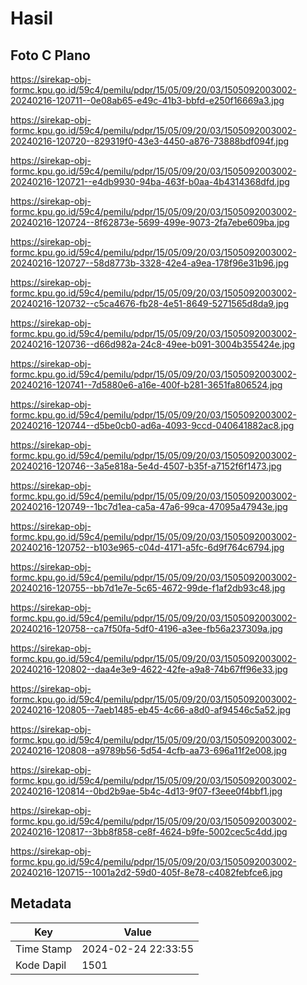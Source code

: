# Hasil

## Foto C Plano

https://sirekap-obj-formc.kpu.go.id/59c4/pemilu/pdpr/15/05/09/20/03/1505092003002-20240216-120711--0e08ab65-e49c-41b3-bbfd-e250f16669a3.jpg

https://sirekap-obj-formc.kpu.go.id/59c4/pemilu/pdpr/15/05/09/20/03/1505092003002-20240216-120720--829319f0-43e3-4450-a876-73888bdf094f.jpg

https://sirekap-obj-formc.kpu.go.id/59c4/pemilu/pdpr/15/05/09/20/03/1505092003002-20240216-120721--e4db9930-94ba-463f-b0aa-4b4314368dfd.jpg

https://sirekap-obj-formc.kpu.go.id/59c4/pemilu/pdpr/15/05/09/20/03/1505092003002-20240216-120724--8f62873e-5699-499e-9073-2fa7ebe609ba.jpg

https://sirekap-obj-formc.kpu.go.id/59c4/pemilu/pdpr/15/05/09/20/03/1505092003002-20240216-120727--58d8773b-3328-42e4-a9ea-178f96e31b96.jpg

https://sirekap-obj-formc.kpu.go.id/59c4/pemilu/pdpr/15/05/09/20/03/1505092003002-20240216-120732--c5ca4676-fb28-4e51-8649-5271565d8da9.jpg

https://sirekap-obj-formc.kpu.go.id/59c4/pemilu/pdpr/15/05/09/20/03/1505092003002-20240216-120736--d66d982a-24c8-49ee-b091-3004b355424e.jpg

https://sirekap-obj-formc.kpu.go.id/59c4/pemilu/pdpr/15/05/09/20/03/1505092003002-20240216-120741--7d5880e6-a16e-400f-b281-3651fa806524.jpg

https://sirekap-obj-formc.kpu.go.id/59c4/pemilu/pdpr/15/05/09/20/03/1505092003002-20240216-120744--d5be0cb0-ad6a-4093-9ccd-040641882ac8.jpg

https://sirekap-obj-formc.kpu.go.id/59c4/pemilu/pdpr/15/05/09/20/03/1505092003002-20240216-120746--3a5e818a-5e4d-4507-b35f-a7152f6f1473.jpg

https://sirekap-obj-formc.kpu.go.id/59c4/pemilu/pdpr/15/05/09/20/03/1505092003002-20240216-120749--1bc7d1ea-ca5a-47a6-99ca-47095a47943e.jpg

https://sirekap-obj-formc.kpu.go.id/59c4/pemilu/pdpr/15/05/09/20/03/1505092003002-20240216-120752--b103e965-c04d-4171-a5fc-6d9f764c6794.jpg

https://sirekap-obj-formc.kpu.go.id/59c4/pemilu/pdpr/15/05/09/20/03/1505092003002-20240216-120755--bb7d1e7e-5c65-4672-99de-f1af2db93c48.jpg

https://sirekap-obj-formc.kpu.go.id/59c4/pemilu/pdpr/15/05/09/20/03/1505092003002-20240216-120758--ca7f50fa-5df0-4196-a3ee-fb56a237309a.jpg

https://sirekap-obj-formc.kpu.go.id/59c4/pemilu/pdpr/15/05/09/20/03/1505092003002-20240216-120802--daa4e3e9-4622-42fe-a9a8-74b67ff96e33.jpg

https://sirekap-obj-formc.kpu.go.id/59c4/pemilu/pdpr/15/05/09/20/03/1505092003002-20240216-120805--7aeb1485-eb45-4c66-a8d0-af94546c5a52.jpg

https://sirekap-obj-formc.kpu.go.id/59c4/pemilu/pdpr/15/05/09/20/03/1505092003002-20240216-120808--a9789b56-5d54-4cfb-aa73-696a11f2e008.jpg

https://sirekap-obj-formc.kpu.go.id/59c4/pemilu/pdpr/15/05/09/20/03/1505092003002-20240216-120814--0bd2b9ae-5b4c-4d13-9f07-f3eee0f4bbf1.jpg

https://sirekap-obj-formc.kpu.go.id/59c4/pemilu/pdpr/15/05/09/20/03/1505092003002-20240216-120817--3bb8f858-ce8f-4624-b9fe-5002cec5c4dd.jpg

https://sirekap-obj-formc.kpu.go.id/59c4/pemilu/pdpr/15/05/09/20/03/1505092003002-20240216-120715--1001a2d2-59d0-405f-8e78-c4082febfce6.jpg


## Metadata

| Key        | Value               |
| ---------- | ------------------- |
| Time Stamp | 2024-02-24 22:33:55 |
| Kode Dapil | 1501                |



